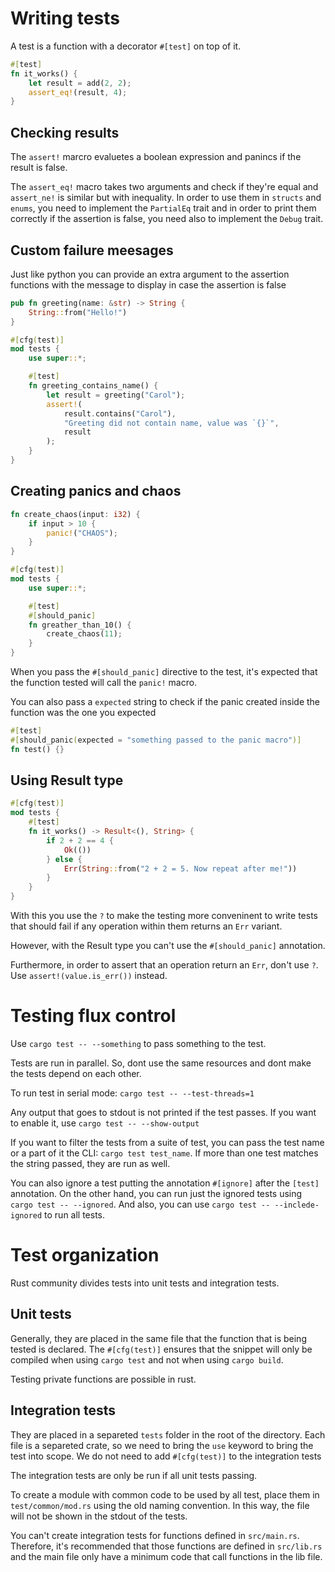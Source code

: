 # Writing tests

A test is a function with a decorator `#[test]` on top of it.

```rust
#[test]
fn it_works() {
    let result = add(2, 2);
    assert_eq!(result, 4);
}
```

## Checking results

The `assert!` marcro evaluetes a boolean expression and panincs if the result is false. 

The `assert_eq!` macro takes two arguments and check if they're equal and `assert_ne!` is similar but with inequality. In order to use them in `structs` and `enums`, you need to implement the `PartialEq` trait and in order to print them correctly if the assertion is false, you need also to implement the `Debug` trait.

## Custom failure meesages

Just like python you can provide an extra argument to the assertion functions with the message to display in case the assertion is false

```rust
pub fn greeting(name: &str) -> String {
    String::from("Hello!")
}

#[cfg(test)]
mod tests {
    use super::*;

    #[test]
    fn greeting_contains_name() {
        let result = greeting("Carol");
        assert!(
            result.contains("Carol"),
            "Greeting did not contain name, value was `{}`",
            result
        );
    }
}
```

## Creating panics and chaos

```rust
fn create_chaos(input: i32) {
    if input > 10 {
        panic!("CHAOS");
    }
}

#[cfg(test)]
mod tests {
    use super::*;

    #[test]
    #[should_panic]
    fn greather_than_10() {
        create_chaos(11);
    }
}
```

When you pass the `#[should_panic]` directive to the test, it's expected that the function tested will call the `panic!` macro.

You can also pass a `expected` string to check if the panic created inside the function was the one you expected

```rust
#[test]
#[should_panic(expected = "something passed to the panic macro")]
fn test() {}
```

## Using Result type

```rust
#[cfg(test)]
mod tests {
    #[test]
    fn it_works() -> Result<(), String> {
        if 2 + 2 == 4 {
            Ok(())
        } else {
            Err(String::from("2 + 2 = 5. Now repeat after me!"))
        }
    }
}
```

With this you use the `?` to make the testing more conveninent to write tests that should fail if any operation within them returns an `Err` variant.

However, with the Result type you can't use the `#[should_panic]` annotation.

Furthermore, in order to assert that an operation return an `Err`, don't use `?`. Use `assert!(value.is_err())` instead.

# Testing flux control

Use `cargo test -- --something` to pass something to the test.

Tests are run in parallel. So, dont use the same resources and dont make the tests depend on each other.

To run test in serial mode: `cargo test -- --test-threads=1`

Any output that goes to stdout is not printed if the test passes. If you want to enable it, use `cargo test -- --show-output`

If you want to filter the tests from a suite of test, you can pass the test name or a part of it the CLI: `cargo test test_name`. If more than one test matches the string passed, they are run as well.

You can also ignore a test putting the annotation `#[ignore]` after the `[test]` annotation. On the other hand, you can run just the ignored tests using `cargo test -- --ignored`. And also, you can use `cargo test -- --inclede-ignored` to run all tests.

# Test organization

Rust community divides tests into unit tests and integration tests.

## Unit tests

Generally, they are placed in the same file that the function that is being tested is declared. The `#[cfg(test)]` ensures that the snippet will only be compiled when using `cargo test` and not when using `cargo build`.

Testing private functions are possible in rust.

## Integration tests

They are placed in a separeted `tests` folder in the root of the directory. Each file is a separeted crate, so we need to bring the `use` keyword to bring the test into scope.
We do not need to add `#[cfg(test)]` to the integration tests

The integration tests are only be run if all unit tests passing.

To create a module with common code to be used by all test, place them in `test/common/mod.rs` using the old naming convention. In this way, the file will not be shown in the stdout of the tests.

You can't create integration tests for functions defined in `src/main.rs`. Therefore, it's recommended that those functions are defined in `src/lib.rs` and the main file only have a minimum code that call functions in the lib file.
